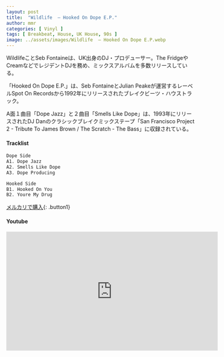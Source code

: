 ```yaml
---
layout: post
title:  "Wildlife  – Hooked On Dope E.P."
author: mmr
categories: [ Vinyl ]
tags: [ Breakbeat, House, UK House, 90s ]
image: ../assets/images/Wildlife  – Hooked On Dope E.P.webp
---
```


WildlifeことSeb Fontaineは、UK出身のDJ・プロデューサー。The Fridgeや CreamなどでレジデントDJを務め、ミックスアルバムを多数リリースしている。

「Hooked On Dope E.P.」は、Seb FontaineとJulian Peakeが運営するレーベルSpot On Recordsから1992年にリリースされたブレイクビーツ・ハウストラック。

A面１曲目「Dope Jazz」と２曲目「Smells Like Dope」は、1993年にリリースされたDJ Danのクラシックブレイクミックステープ「San Francisco Project 2 - Tribute To James Brown / The Scratch - The Bass」に収録されている。

#### Tracklist
```md
Dope Side
A1. Dope Jazz
A2. Smells Like Dope
A3. Dope Producing

Hooked Side
B1. Hooked On You
B2. Youre My Drug
```

[メルカリで購入](https://jp.mercari.com/item/m75896436535?afid=6142608987){: .button1}

#### Youtube 
<iframe width="560" height="315" src="https://www.youtube.com/embed/YtTgzCMkfeU?si=bxzOASsR1FhRaJPH" title="YouTube video player" frameborder="0" allow="accelerometer; autoplay; clipboard-write; encrypted-media; gyroscope; picture-in-picture; web-share" referrerpolicy="strict-origin-when-cross-origin" allowfullscreen></iframe>